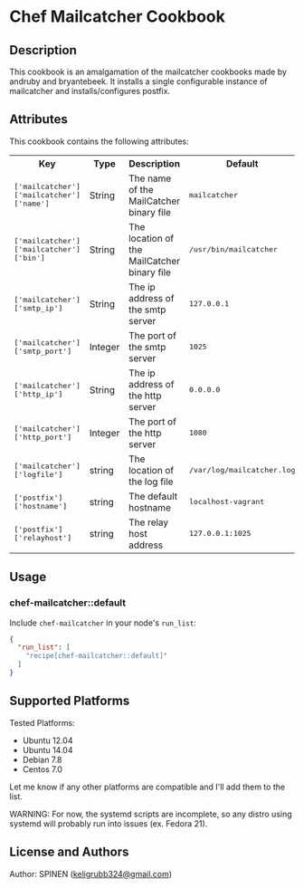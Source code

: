 Chef Mailcatcher Cookbook
===

Description
---

This cookbook is an amalgamation of the mailcatcher cookbooks made by andruby and bryantebeek.
It installs a single configurable instance of mailcatcher and installs/configures postfix.

Attributes
---

This cookbook contains the following attributes:

<table>
  <tr>
    <th>Key</th>
    <th>Type</th>
    <th>Description</th>
    <th>Default</th>
  </tr>
  <tr>
    <td><tt>['mailcatcher']['mailcatcher']['name']</tt></td>
    <td>String</td>
    <td>The name of the MailCatcher binary file</td>
    <td><tt>mailcatcher</tt></td>
  </tr>
  <tr>
    <td><tt>['mailcatcher']['mailcatcher']['bin']</tt></td>
    <td>String</td>
    <td>The location of the MailCatcher binary file</td>
    <td><tt>/usr/bin/mailcatcher</tt></td>
  </tr>
  <tr>
    <td><tt>['mailcatcher']['smtp_ip']</tt></td>
    <td>String</td>
    <td>The ip address of the smtp server</td>
    <td><tt>127.0.0.1</tt></td>
  </tr>
  <tr>
    <td><tt>['mailcatcher']['smtp_port']</tt></td>
    <td>Integer</td>
    <td>The port of the smtp server</td>
    <td><tt>1025</tt></td>
  </tr>
  <tr>
    <td><tt>['mailcatcher']['http_ip']</tt></td>
    <td>String</td>
    <td>The ip address of the http server</td>
    <td><tt>0.0.0.0</tt></td>
  </tr>
  <tr>
    <td><tt>['mailcatcher']['http_port']</tt></td>
    <td>Integer</td>
    <td>The port of the http server</td>
    <td><tt>1080</tt></td>
  </tr>
  <tr>
    <td><tt>['mailcatcher']['logfile']</tt></td>
    <td>string</td>
    <td>The location of the log file</td>
    <td><tt>/var/log/mailcatcher.log</tt></td>
  </tr>
    <tr>
    <td><tt>['postfix']['hostname']</tt></td>
    <td>string</td>
    <td>The default hostname</td>
    <td><tt>localhost-vagrant</tt></td>
  </tr>
    <tr>
    <td><tt>['postfix']['relayhost']</tt></td>
    <td>string</td>
    <td>The relay host address</td>
    <td><tt>127.0.0.1:1025</tt></td>
  </tr>
</table>

Usage
---

### chef-mailcatcher::default

Include `chef-mailcatcher` in your node's `run_list`:

```json
{
  "run_list": [
    "recipe[chef-mailcatcher::default]"
  ]
}
```

Supported Platforms
---

Tested Platforms:

* Ubuntu 12.04
* Ubuntu 14.04
* Debian 7.8
* Centos 7.0

Let me know if any other platforms are compatible and I'll add them to the list.

WARNING: For now, the systemd scripts are incomplete, so any distro using systemd will probably run into issues (ex. Fedora 21).

License and Authors
---

Author: SPINEN (<keligrubb324@gmail.com>)
